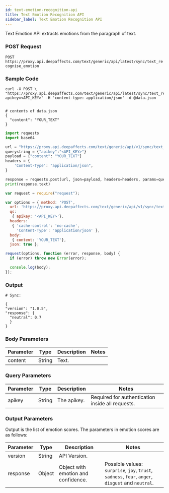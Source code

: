 ```yaml
---
id: text-emotion-recognition-api
title: Text Emotion Recognition API
sidebar_label: Text Emotion Recognition API
---
```


Text Emotion API extracts emotions from the paragraph of text.

### POST Request

`POST https://proxy.api.deepaffects.com/text/generic/api/latest/sync/text_recognise_emotion`

### Sample Code

<!--DOCUSAURUS_CODE_TABS-->

<!--Shell-->

```shell
curl -X POST \
"https://proxy.api.deepaffects.com/text/generic/api/latest/sync/text_recognise_emotion?apikey=<API_KEY>" -H 'content-type: application/json' -d @data.json


# contents of data.json
{
  "content": "YOUR_TEXT"
}
```
<!--Python-->

```python
import requests
import base64

url = "https://proxy.api.deepaffects.com/text/generic/api/v1/sync/text_recognise_emotion"
querystring = {"apikey":"<API_KEY>"}
payload = {"content": "YOUR_TEXT"}
headers = {
    'Content-Type': "application/json",
}

response = requests.post(url, json=payload, headers=headers, params=querystring)
print(response.text)
```

<!--Javascript-->

```javascript
var request = require("request");

var options = { method: 'POST',
  url: 'https://proxy.api.deepaffects.com/text/generic/api/v1/sync/text_recognise_emotion',
  qs:
   { apikey: '<API_KEY>'},
  headers:
   { 'cache-control': 'no-cache',
     'Content-Type': 'application/json' },
  body:
   { content: 'YOUR_TEXT'},
  json: true };

request(options, function (error, response, body) {
  if (error) throw new Error(error);

  console.log(body);
});
```

<!--END_DOCUSAURUS_CODE_TABS-->


### Output

```shell
# Sync:

{
"version": "1.0.5",
"response": {
  "neutral": 0.7
  }
}
```


### Body Parameters

| Parameter | Type   | Description | Notes |
| --------- | ------ | ----------- | ----- |
| content   | String | Text.       |       |

### Query Parameters

| Parameter | Type   | Description | Notes                                            |
| --------- | ------ | ----------- | ------------------------------------------------ |
| apikey    | String | The apikey. | Required for authentication inside all requests. |

### Output Parameters

Output is the list of emotion scores. The parameters in emotion scores are as follows:

| Parameter | Type   | Description                         | Notes |
| --------- | ------ | ----------------------------------- | ----- |
| version   | String | API Version.                        |       |
| response  | Object | Object with emotion and confidence. | Possible values: `surprise`, `joy`, `trust`, `sadness`, `fear`, `anger`, `disgust` and `neutral`. |
